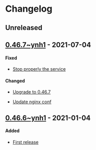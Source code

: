 Changelog
=========

## Unreleased

## [0.46.7~ynh1]() - 2021-07-04

#### Fixed
- [Stop properly the service]()

#### Changed
* [Upgrade to 0.46.7]()
- [Update nginx conf]()


## [0.46.6~ynh1]() - 2021-01-04

#### Added
* [First release]()
